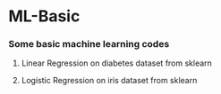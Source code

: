 # ML-Basic
### Some basic machine learning codes

1. Linear Regression on diabetes dataset from sklearn

2. Logistic Regression on iris dataset from sklearn